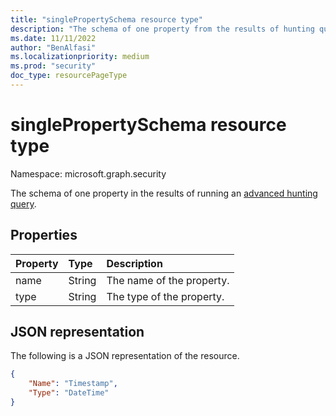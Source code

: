 ```yaml
---
title: "singlePropertySchema resource type"
description: "The schema of one property from the results of hunting query API"
ms.date: 11/11/2022
author: "BenAlfasi"
ms.localizationpriority: medium
ms.prod: "security"
doc_type: resourcePageType
---
```


# singlePropertySchema resource type

Namespace: microsoft.graph.security

The schema of one property in the results of running an [advanced hunting query](../api/security-security-runhuntingquery.md).

## Properties
|Property|Type|Description|
|:---|:---|:---|
|name|String|The name of the property.|
|type|String|The type of the property.|

## JSON representation
The following is a JSON representation of the resource.
<!-- {
  "blockType": "resource",
  "@odata.type": "microsoft.graph.security.singlePropertySchema"
}
-->
``` json
{
    "Name": "Timestamp",
    "Type": "DateTime"
}
```